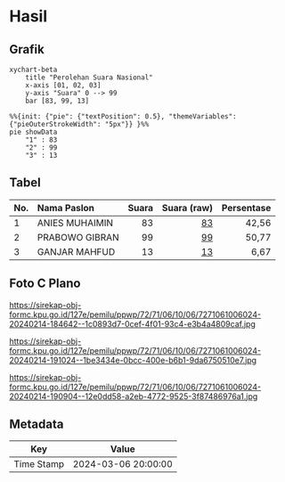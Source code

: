 # Hasil

## Grafik

```mermaid
xychart-beta
    title "Perolehan Suara Nasional"
    x-axis [01, 02, 03]
    y-axis "Suara" 0 --> 99
    bar [83, 99, 13]
```

```mermaid
%%{init: {"pie": {"textPosition": 0.5}, "themeVariables": {"pieOuterStrokeWidth": "5px"}} }%%
pie showData
    "1" : 83
    "2" : 99
    "3" : 13
```

## Tabel

| No. | Nama Paslon    | Suara | Suara (raw) | Persentase |
|:--- |:-------------- | -----:| -----------:| ----------:|
| 1   | ANIES MUHAIMIN | 83    | [83][p-1]   | 42,56      |
| 2   | PRABOWO GIBRAN | 99    | [99][p-2]   | 50,77      |
| 3   | GANJAR MAHFUD  | 13    | [13][p-3]   | 6,67       |


[p-1]: https://github.com/gigit-pemilu/pemilu-2024/blob/main/pilpres/hitung-suara/sub/72-sulawesi-tengah/sub/71-kota-palu/sub/06-tatanga/sub/1006-boyaoge/sub/024-tps/sub/paslon-1.txt
[p-2]: https://github.com/gigit-pemilu/pemilu-2024/blob/main/pilpres/hitung-suara/sub/72-sulawesi-tengah/sub/71-kota-palu/sub/06-tatanga/sub/1006-boyaoge/sub/024-tps/sub/paslon-2.txt
[p-3]: https://github.com/gigit-pemilu/pemilu-2024/blob/main/pilpres/hitung-suara/sub/72-sulawesi-tengah/sub/71-kota-palu/sub/06-tatanga/sub/1006-boyaoge/sub/024-tps/sub/paslon-3.txt

## Foto C Plano

https://sirekap-obj-formc.kpu.go.id/127e/pemilu/ppwp/72/71/06/10/06/7271061006024-20240214-184642--1c0893d7-0cef-4f01-93c4-e3b4a4809caf.jpg

https://sirekap-obj-formc.kpu.go.id/127e/pemilu/ppwp/72/71/06/10/06/7271061006024-20240214-191024--1be3434e-0bcc-400e-b6b1-9da6750510e7.jpg

https://sirekap-obj-formc.kpu.go.id/127e/pemilu/ppwp/72/71/06/10/06/7271061006024-20240214-190904--12e0dd58-a2eb-4772-9525-3f87486976a1.jpg


## Metadata

| Key        | Value               |
| ---------- | ------------------- |
| Time Stamp | 2024-03-06 20:00:00 |



